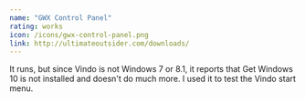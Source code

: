 ```yaml
---
name: "GWX Control Panel"
rating: works
icon: /icons/gwx-control-panel.png
link: http://ultimateoutsider.com/downloads/
---
```

It runs, but since Vindo is not Windows 7 or 8.1, it reports that Get Windows 10 is not installed and doesn't do much more. I used it to test the Vindo start menu.